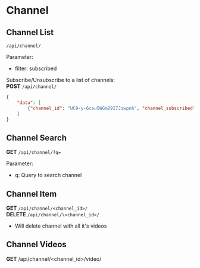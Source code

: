 # Channel

## Channel List
`/api/channel/`

Parameter:  

- filter: subscribed

Subscribe/Unsubscribe to a list of channels:  
**POST** `/api/channel/`
```json
{
    "data": [
        {"channel_id": "UC9-y-6csu5WGm29I7JiwpnA", "channel_subscribed": true}
    ]
}
```

## Channel Search
**GET** `/api/channel/?q=`

Parameter:
- q: Query to search channel

## Channel Item
**GET** `/api/channel/<channel_id>/`  
**DELETE** `/api/channel/\<channel_id>/`  

- Will delete channel with all it's videos

## Channel Videos
**GET** /api/channel/\<channel_id>/video/
